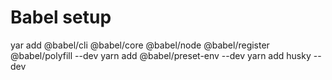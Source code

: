 # Babel setup
yar add @babel/cli @babel/core @babel/node @babel/register @babel/polyfill --dev
yarn add @babel/preset-env --dev
yarn add husky --dev
